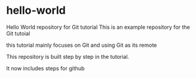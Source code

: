 # hello-world
Hello World repository for Git tutorial
This is an example repository for the Git tutoial 

this tutorial mainly focuses on Git and using Git as its remote


This repository is built step by step in the tutorial.

It now includes steps for github
